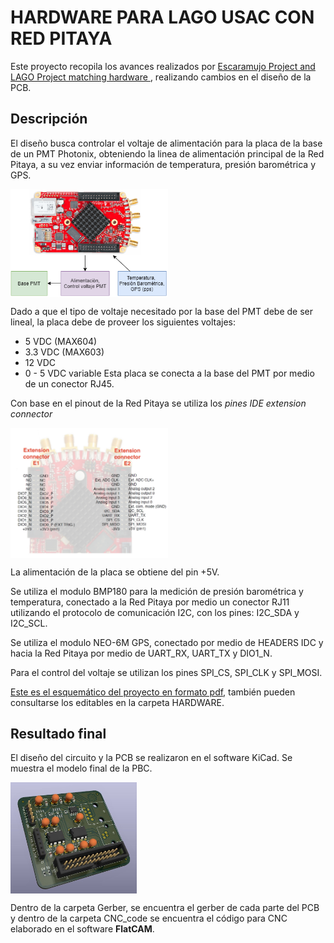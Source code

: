 # HARDWARE PARA LAGO USAC CON RED PITAYA
Este proyecto recopila los avances realizados por [Escaramujo Project and LAGO Project matching hardware ](https://github.com/ECFM-USAC/EscaramujoLagoMatch), realizando cambios en el diseño de la PCB.

## Descripción
El diseño busca controlar el voltaje de alimentación para la placa de la base de un PMT Photonix, obteniendo la linea de alimentación principal de la Red Pitaya, a su vez enviar información de temperatura, presión barométrica y GPS. 

<img src="Imagenes/DiagramaGeneral.png" width="50%" height="50%" style="vertical-align:middle" />

Dado a que el tipo de voltaje necesitado por la base del PMT debe de ser lineal, la placa debe de proveer los siguientes voltajes:
* 5 VDC (MAX604)
* 3.3 VDC (MAX603)
* 12 VDC 
* 0 - 5 VDC variable
Esta placa se conecta a la base del PMT por medio de un conector RJ45.

Con base en el pinout de la Red Pitaya se utiliza los *pines IDE extension connector*

<img src="Imagenes/redpitayaECpinout.jpg" width="50%" height="50%" style="vertical-align:middle" />

La alimentación de la placa se obtiene del pin +5V.

Se utiliza el modulo BMP180 para la medición de presión barométrica y temperatura, conectado a la Red Pitaya por medio un conector RJ11 utilizando el protocolo de comunicación I2C, con los pines: I2C_SDA y I2C_SCL.

Se utiliza el modulo NEO-6M GPS, conectado por medio de HEADERS IDC y hacia la Red Pitaya por medio de UART_RX, UART_TX y DIO1_N.

Para el control del voltaje se utilizan los pines SPI_CS, SPI_CLK y SPI_MOSI.

[Este es el esquemático del proyecto en formato pdf](Imagenes/esquematico.pdf), también pueden consultarse los editables en la carpeta HARDWARE.

## Resultado final
El diseño del circuito y la PCB se realizaron en el software KiCad. Se muestra el modelo final de la PBC.

<img src="Imagenes/topPCB.jpg" width="40%" height="40%" style="vertical-align:middle" />

Dentro de la carpeta Gerber, se encuentra el gerber de cada parte del PCB y dentro de la carpeta CNC_code se encuentra el código para CNC elaborado en el software **FlatCAM**.

